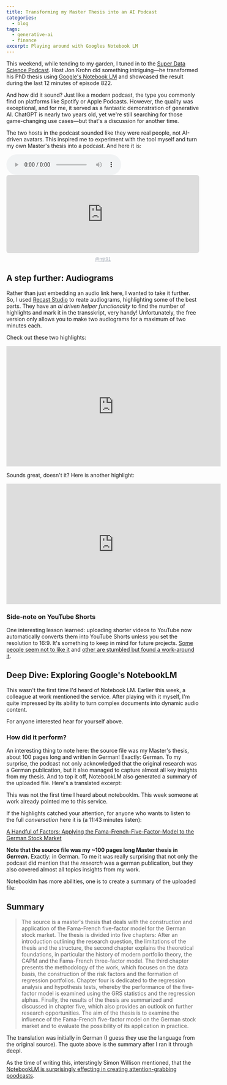 ```yaml
---
title: Transforming my Master Thesis into an AI Podcast
categories:
  - blog
tags:
  - generative-ai
  - finance
excerpt: Playing around with Googles Notebook LM
---
```


This weekend, while tending to my garden, I tuned in to the [Super Data Science Podcast][super-data-science-podcast].
Host Jon Krohn did something intriguing—he transformed his PhD thesis using [Google's Notebook LM][notebook-lm] and showcased the result during the last 12 minutes of episode 822.

And how did it sound? Just like a modern podcast, the type you commonly find on platforms like Spotify or Apple Podcasts. However, the quality was exceptional, and for me, it served as a fantastic demonstration of generative AI.
ChatGPT is nearly two years old, yet we're still searching for those game-changing use cases—but that's a discussion for another time.

The two hosts in the podcast sounded like they were real people, not AI-driven avatars.
This inspired me to experiment with the tool myself and turn my own Master's thesis into a podcast. And here it is:

<audio controls> 
  <source src="https://audio.com/marius-theiss/audio/a-handful-of-factors-fama-french-five-factor-model-for-germany-ai-podcast"> 
  Your browser does not support the audio element.
</audio>

<div style="height: 228px; width: 100%;"><iframe src="https://audio.com/embed/audio/1811613416717810?theme=image"
    style="display:block; border-radius: 6px; border: none; height: 204px; width: 100%;"></iframe><a href='https://audio.com/marius-theiss' style="text-align: center; display: block; color: #A4ABB6; font-size: 12px; font-family: sans-serif; line-height: 16px; margin-top: 8px; overflow: hidden; white-space: nowrap; text-overflow: ellipsis;">@mjt91</a></div>


## A step further: Audiograms

Rather than just embedding an audio link here, I wanted to take it further. So, I used [Recast Studio][recast-studio] to reate audiograms, highlighting some of the best parts. They have an _ai driven helper functionality_ to find the number of highlights and mark it in the transskript, very handy! Unfortunately, the free version only allows you to make two audiograms for a maximum of two minutes each.

Check out these two highlights:

<div style="text-align: center;">
<iframe width="560" height="315" src="https://www.youtube.com/embed/c9jxLrzZBnE?si=TlrqFrJBaxJG8NG0" title="YouTube video player" frameborder="0" allow="accelerometer; autoplay; clipboard-write; encrypted-media; gyroscope; picture-in-picture; web-share" referrerpolicy="strict-origin-when-cross-origin" allowfullscreen></iframe>
</div>

Sounds great, doesn't it? Here is another highlight:

<div style="text-align: center;">
<iframe width="560" height="315" src="https://www.youtube.com/embed/9Ju3IEVHqPM" title="A Handful of Factors: Size Premium Surprise in the German Stock Market" frameborder="0" allow="accelerometer; autoplay; clipboard-write; encrypted-media; gyroscope; picture-in-picture; web-share" referrerpolicy="strict-origin-when-cross-origin" allowfullscreen></iframe>
</div>

### Side-note on YouTube Shorts

One interesting lesson learned: uploading shorter videos to YouTube now automatically converts them into YouTube Shorts unless you set the resolution to 16:9. It's something to keep in mind for future projects. [Some people seem not to like it][yt-short-1] and [other are stumbled but found a work-around it][yt-short-2].

## Deep Dive: Exploring Google's NotebookLM

This wasn't the first time I'd heard of Notebook LM. Earlier this week, a colleague at work mentioned the service. After playing with it myself, I'm quite impressed by its ability to turn complex documents into dynamic audio content.

For anyone interested hear for yourself above.

### How did it perform?

An interesting thing to note here: the source file was my Master's thesis, about 100 pages long and written in German!
Exactly: German. To my surprise, the podcast not only acknowledged that the original research was a German publication, but it also managed to capture almost all key insights from my thesis. And to top it off, NotebookLM also generated a summary of the uploaded file. Here's a translated excerpt:

This was not the first time I heard about notebooklm. This week someone at work already pointed me to this service.

If the highlights catched your attention, for anyone who wants to listen to the full _conversation_ here it is (a 11:43 minutes listen):
 
[A Handful of Factors: Applying the Fama-French-Five-Factor-Model to the German Stock Market][handful-of-factors-podcast]

**Note that the source file was my ~100 pages long Master thesis in _German_.**
Exactly: in German. To me it was really surprising that not only the podcast did mention that the _research_ was a german publication, but they also covered almost all topics insights from my work.

Notebooklm has more abilities, one is to create a summary of the uploaded file:

## Summary
> The source is a master's thesis that deals with the construction and application of the Fama-French five-factor model for the German stock market. The thesis is divided into five chapters: After an introduction outlining the research question, the limitations of the thesis and the structure, the second chapter explains the theoretical foundations, in particular the history of modern portfolio theory, the CAPM and the Fama-French three-factor model. The third chapter presents the methodology of the work, which focuses on the data basis, the construction of the risk factors and the formation of regression portfolios. Chapter four is dedicated to the regression analysis and hypothesis tests, whereby the performance of the five-factor model is examined using the GRS statistics and the regression alphas. Finally, the results of the thesis are summarized and discussed in chapter five, which also provides an outlook on further research opportunities. The aim of the thesis is to examine the influence of the Fama-French five-factor model on the German stock market and to evaluate the possibility of its application in practice.

The translation was initially in German (I guess they use the language from the original source). The quote above is the summary after I ran it through deepl.

As the time of writing this, interstingly Simon Willison mentioned, that the [NotebookLM is surprisingly effecting in creating attention-grabbing poodcasts][simon-willison]. 


[super-data-science-podcast]: https://www.superdatascience.com/podcast/822
[notebook-lm]: https://notebooklm.google.com/
[handful-of-factors-podcast]: https://notebooklm.google.com/notebook/e5403eec-df52-4b92-bfe1-d3078e3eeee7/audio
[recast-studio]: https://app.recast.studio/create/
[yt-short-1]: https://www.quora.com/How-can-you-stop-YouTube-turning-your-videos-into-shorts
[yt-short-2]: https://www.reddit.com/r/youtube/comments/xtsl8e/why_wont_my_video_become_a_short_i_set_it_to_9_16/
[simon-willison]: https://simonwillison.net/2024/Sep/29/notebooklm-audio-overview/
